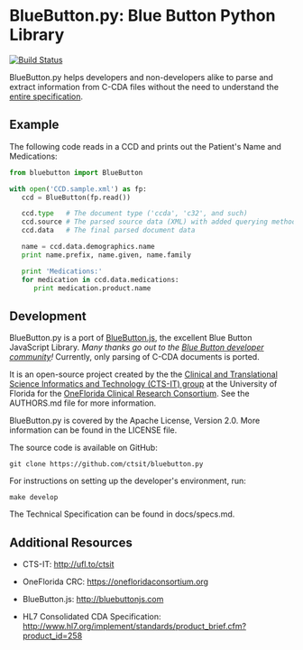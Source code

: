 BlueButton.py: Blue Button Python Library
=========================================

[![Build Status](https://travis-ci.org/ctsit/bluebutton.py.svg)](https://travis-ci.org/ctsit/bluebutton.py)

BlueButton.py helps developers and non-developers alike to parse and extract
information from C-CDA files without the need to understand the [entire
specification][1].

[1]: http://www.hl7.org/implement/standards/product_brief.cfm?product_id=258


Example
-------

The following code reads in a CCD and prints out the Patient's Name and
Medications:

```python
from bluebutton import BlueButton

with open('CCD.sample.xml') as fp:
   ccd = BlueButton(fp.read())

   ccd.type   # The document type ('ccda', 'c32', and such)
   ccd.source # The parsed source data (XML) with added querying methods
   ccd.data   # The final parsed document data

   name = ccd.data.demographics.name
   print name.prefix, name.given, name.family

   print 'Medications:'
   for medication in ccd.data.medications:
      print medication.product.name
```


Development
-----------

BlueButton.py is a port of [BlueButton.js][], the excellent Blue Button
JavaScript Library. _Many thanks go out to the [Blue Button developer
community](https://github.com/orgs/blue-button/people)!_ Currently, only
parsing of C-CDA documents is ported.

It is an open-source project created by the the [Clinical and
Translational Science Informatics and Technology (CTS-IT) group][CTS-IT] at the
University of Florida for the [OneFlorida Clinical Research
Consortium][OneFlorida]. See the AUTHORS.md file for more information.

BlueButton.py is covered by the Apache License, Version 2.0. More information
can be found in the LICENSE file.

The source code is available on GitHub:

	git clone https://github.com/ctsit/bluebutton.py

For instructions on setting up the developer's environment, run:

	make develop

The Technical Specification can be found in docs/specs.md.


Additional Resources
--------------------

 * CTS-IT:
   http://ufl.to/ctsit

 * OneFlorida CRC:
   https://onefloridaconsortium.org

 * BlueButton.js:
   http://bluebuttonjs.com

 * HL7 Consolidated CDA Specification:
   http://www.hl7.org/implement/standards/product_brief.cfm?product_id=258


[BlueButton.js]: http://bluebuttonjs.com
[CTS-IT]: http://ufl.to/ctsit
[OneFlorida]: https://onefloridaconsortium.org
